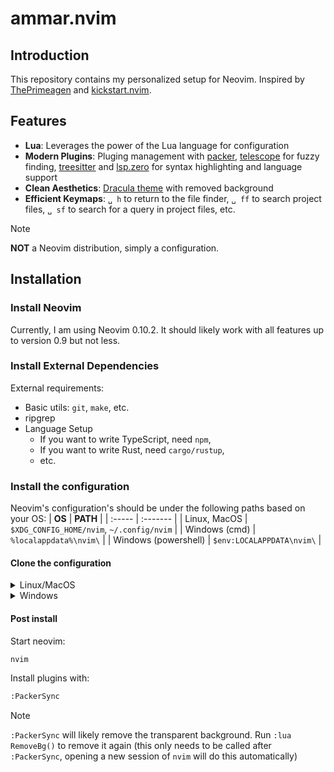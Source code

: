 # ammar.nvim
## Introduction
This repository contains my personalized setup for Neovim. Inspired by [ThePrimeagen](https://www.youtube.com/watch?v=w7i4amO_zaE&t=1487s) and [kickstart.nvim](https://github.com/nvim-lua/kickstart.nvim).

## Features
- **Lua**: Leverages the power of the Lua language for configuration
- **Modern Plugins**: Pluging management with [packer](https://github.com/wbthomason/packer.nvim), [telescope](https://github.com/nvim-telescope/telescope.nvim) for fuzzy finding, [treesitter](https://github.com/nvim-treesitter/nvim-treesitter) and [lsp.zero](https://github.com/VonHeikemen/lsp-zero.nvim) for syntax highlighting and language support
- **Clean Aesthetics**: [Dracula theme](https://github.com/Mofiqul/dracula.nvim) with removed background
- **Efficient Keymaps**: `␣ h` to return to the file finder, `␣ ff` to search project files, `␣ sf` to search for a query in project files, etc.

> [!NOTE]    
> **NOT** a Neovim distribution, simply a configuration.

## Installation
### Install Neovim
Currently, I am using Neovim 0.10.2. It should likely work with all features up to version 0.9 but not less.

### Install External Dependencies
External requirements:
- Basic utils: `git`, `make`, etc.
- ripgrep
- Language Setup
    + If you want to write TypeScript, need `npm`,
    + If you want to write Rust, need `cargo/rustup`,
    + etc.

### Install the configuration
Neovim's configuration's should be under the following paths based on your OS:
| **OS** | **PATH** |
| :----- | :------- |
| Linux, MacOS | `$XDG_CONFIG_HOME/nvim`, `~/.config/nvim` | 
| Windows (cmd) | `%localappdata%\nvim\` | 
| Windows (powershell) | `$env:LOCALAPPDATA\nvim\` |

#### Clone the configuration
<details><summary>Linux/MacOS</summary>

```bash
git clone https://github.com/ammar-ahmed22/nvim.git "${XDG_CONFIG_HOME:-$HOME/.config}"/nvim
```

</details>
<details><summary>Windows</summary>

If you are using `cmd.exe`:
```bash
git clone https://github.com/ammar-ahmed22/nvim.git "%localappdata$\nvim"
```

If you are using `powershell.exe`:
```bash
git clone https://github.com/ammar-ahmed22/nvim.git "${env:LOCALAPPDATA}\nvim"
```

</details>

#### Post install
Start neovim:
```bash
nvim
```

Install plugins with:
```bash
:PackerSync
```

> [!NOTE]  
> `:PackerSync` will likely remove the transparent background. Run `:lua RemoveBg()` to remove it again (this only needs to be called after `:PackerSync`, opening a new session of `nvim` will do this automatically)






